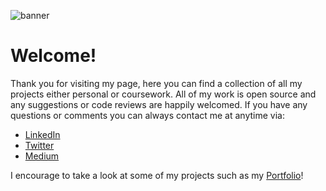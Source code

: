 ![banner](https://media-exp1.licdn.com/dms/image/C4D16AQEUIpNeUYoYCA/profile-displaybackgroundimage-shrink_200_800/0/1641342540118?e=1654732800&v=beta&t=mONiat3sNIOS6x1QTvZLnsQx1derEL4b4juYd5I7INI)

# Welcome!

Thank you for visiting my page, here you can find a collection of all my projects either personal or coursework. All of my work is open source and any suggestions or code reviews are happily welcomed. If you have any questions or comments you can always contact me at anytime via:

- [LinkedIn](https://www.linkedin.com/in/adamxwebdev/)
- [Twitter](https://twitter.com/AdamxWebDev)
- [Medium](https://medium.com/@AdamxWebDev)

I encourage to take a look at some of my projects such as my [Portfolio](http://www.AdamMcCartney.tech)!



<!---
AdamxWebDev/AdamxWebDev is a ✨ special ✨ repository because its `README.md` (this file) appears on your GitHub profile.
You can click the Preview link to take a look at your changes.
--->
